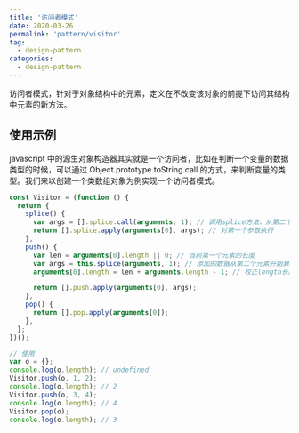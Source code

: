 ```yaml
---
title: '访问者模式'
date: 2020-03-26
permalink: 'pattern/visitor'
tag:
  - design-pattern
categories:
  - design-pattern
---
```


访问者模式，针对于对象结构中的元素，定义在不改变该对象的前提下访问其结构中元素的新方法。

## 使用示例

javascript 中的源生对象构造器其实就是一个访问者，比如在判断一个变量的数据类型的时候，可以通过 Object.prototype.toString.call 的方式，来判断变量的类型。我们来以创建一个类数组对象为例实现一个访问者模式。

```js
const Visitor = (function () {
  return {
    splice() {
      var args = [].splice.call(arguments, 1); // 调用splice方法，从第二个参数开始算起
      return [].splice.apply(arguments[0], args); // 对第一个参数执行
    },
    push() {
      var len = arguments[0].length || 0; // 当前第一个元素的长度
      var args = this.splice(arguments, 1); // 添加的数据从第二个元素开始算起
      arguments[0].length = len + arguments.length - 1; // 校正length长度

      return [].push.apply(arguments[0], args);
    },
    pop() {
      return [].pop.apply(arguments[0]);
    },
  };
})();

// 使用
var o = {};
console.log(o.length); // undefined
Visitor.push(o, 1, 2);
console.log(o.length); // 2
Visitor.push(o, 3, 4);
console.log(o.length); // 4
Visitor.pop(o);
console.log(o.length); // 3
```
